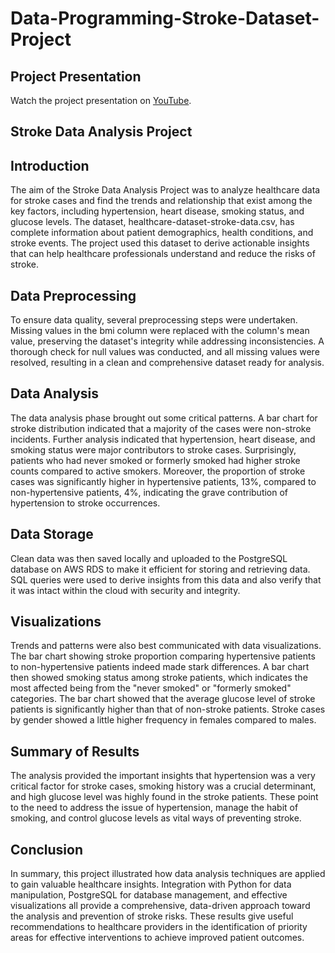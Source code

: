 # Data-Programming-Stroke-Dataset-Project
## Project Presentation
Watch the project presentation on [YouTube](https://youtu.be/PXpxSKcU5IE).

## Stroke Data Analysis Project
## Introduction
The aim of the Stroke Data Analysis Project was to analyze healthcare data for stroke cases and find the trends and relationship that exist among the key factors, including hypertension, heart disease, smoking status, and glucose levels. The dataset, healthcare-dataset-stroke-data.csv, has complete information about patient demographics, health conditions, and stroke events. The project used this dataset to derive actionable insights that can help healthcare professionals understand and reduce the risks of stroke.

## Data Preprocessing
To ensure data quality, several preprocessing steps were undertaken. Missing values in the bmi column were replaced with the column's mean value, preserving the dataset's integrity while addressing inconsistencies. A thorough check for null values was conducted, and all missing values were resolved, resulting in a clean and comprehensive dataset ready for analysis.

## Data Analysis
The data analysis phase brought out some critical patterns. A bar chart for stroke distribution indicated that a majority of the cases were non-stroke incidents. Further analysis indicated that hypertension, heart disease, and smoking status were major contributors to stroke cases. Surprisingly, patients who had never smoked or formerly smoked had higher stroke counts compared to active smokers. Moreover, the proportion of stroke cases was significantly higher in hypertensive patients, 13%, compared to non-hypertensive patients, 4%, indicating the grave contribution of hypertension to stroke occurrences.

## Data Storage
Clean data was then saved locally and uploaded to the PostgreSQL database on AWS RDS to make it efficient for storing and retrieving data. SQL queries were used to derive insights from this data and also verify that it was intact within the cloud with security and integrity.

## Visualizations
Trends and patterns were also best communicated with data visualizations. The bar chart showing stroke proportion comparing hypertensive patients to non-hypertensive patients indeed made stark differences. A bar chart then showed smoking status among stroke patients, which indicates the most affected being from the "never smoked" or "formerly smoked" categories. The bar chart showed that the average glucose level of stroke patients is significantly higher than that of non-stroke patients. Stroke cases by gender showed a little higher frequency in females compared to males.

## Summary of Results
The analysis provided the important insights that hypertension was a very critical factor for stroke cases, smoking history was a crucial determinant, and high glucose level was highly found in the stroke patients. These point to the need to address the issue of hypertension, manage the habit of smoking, and control glucose levels as vital ways of preventing stroke.

## Conclusion
In summary, this project illustrated how data analysis techniques are applied to gain valuable healthcare insights. Integration with Python for data manipulation, PostgreSQL for database management, and effective visualizations all provide a comprehensive, data-driven approach toward the analysis and prevention of stroke risks. These results give useful recommendations to healthcare providers in the identification of priority areas for effective interventions to achieve improved patient outcomes.
